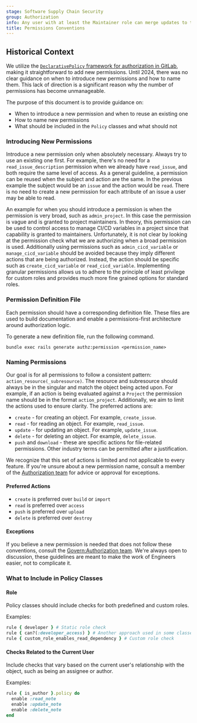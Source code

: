 ```yaml
---
stage: Software Supply Chain Security
group: Authorization
info: Any user with at least the Maintainer role can merge updates to this content. For details, see https://docs.gitlab.com/development/development_processes/#development-guidelines-review.
title: Permissions Conventions
---
```


## Historical Context

We utilize the [`DeclarativePolicy` framework for authorization in GitLab](../policies.md), making it straightforward to add new permissions. Until 2024, there was no clear guidance on when to introduce new permissions and how to name them. This lack of direction is a significant reason why the number of permissions has become unmanageable.

The purpose of this document is to provide guidance on:

- When to introduce a new permission and when to reuse an existing one
- How to name new permissions
- What should be included in the `Policy` classes and what should not

### Introducing New Permissions

Introduce a new permission only when absolutely necessary. Always try to use an existing one first. For example, there's no need for a `read_issue_description` permission when we already have `read_issue`, and both require the same level of access. As a general guideline, a permission can be reused when the subject and action are the same. In the previous example the subject would be an `issue` and the action would be `read`. There is no need to create a new permission for each attribute of an issue a user may be able to read.

An example for when you should introduce a permission is when the permission is very broad, such as `admin_project`. In this case the permission is vague and is granted to project maintainers.
In theory, this permission can be used to control access to manage CI/CD variables in a project since that capability is granted to maintainers. Unfortunately, it is not clear by looking at the permission check what we are authorizing when a broad permission is used.
Additionally using permissions such as `admin_cicd_variable` or `manage_cicd_variable` should be avoided because they imply different actions that are being authorized. Instead, the action should be specific such as `create_cicd_variable` or `read_cicd_variable`.
Implementing granular permissions allows us to adhere to the principle of least privilege for custom roles and provides much more fine grained options for standard roles.

### Permission Definition File

Each permission should have a corresponding definition file. These files are used to build documentation and enable a permissions-first architecture around authorization logic.

To generate a new definition file, run the following command.

```shell
bundle exec rails generate authz:permission <permission_name>
```

### Naming Permissions

Our goal is for all permissions to follow a consistent pattern: `action_resource(_subresource)`. The resource and subresource should always be in the singular and match the object being acted upon. For example, if an action is being evaluated against a `Project` the permission name should be in the format `action_project`. Additionally, we aim to limit the actions used to ensure clarity. The preferred actions are:

- `create` - for creating an object. For example, `create_issue`.
- `read` - for reading an object. For example, `read_issue`.
- `update` - for updating an object. For example, `update_issue`.
- `delete` - for deleting an object. For example, `delete_issue`.
- `push` and `download` - these are specific actions for file-related permissions. Other industry terms can be permitted after a justification.

We recognize that this set of actions is limited and not applicable to every feature. If you're unsure about a new permission name, consult a member of the [Authorization team](https://handbook.gitlab.com/handbook/engineering/development/sec/software-supply-chain-security/authorization/#group-members) for advice or approval for exceptions.

#### Preferred Actions

- `create` is preferred over `build` or `import`
- `read` is preferred over `access`
- `push` is preferred over `upload`
- `delete` is preferred over `destroy`

#### Exceptions

If you believe a new permission is needed that does not follow these conventions, consult the [Govern:Authorization team](https://handbook.gitlab.com/handbook/engineering/development/sec/govern/authorization/). We're always open to discussion, these guidelines are meant to make the work of Engineers easier, not to complicate it.

### What to Include in Policy Classes

#### Role

Policy classes should include checks for both predefined and custom roles.

Examples:

```ruby
rule { developer } # Static role check
rule { can?(:developer_access) } # Another approach used in some classes
rule { custom_role_enables_read_dependency } # Custom role check
```

#### Checks Related to the Current User

Include checks that vary based on the current user's relationship with the object, such as being an assignee or author.

Examples:

```ruby
rule { is_author }.policy do
  enable :read_note
  enable :update_note
  enable :delete_note
end
```
